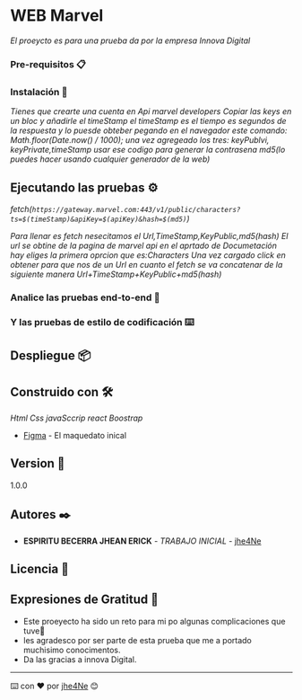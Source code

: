 # WEB Marvel

_El proeycto es para una prueba da por la empresa Innova Digital_


### Pre-requisitos 📋



### Instalación 🔧

_Tienes que crearte una cuenta en Api marvel developers_
_Copiar las keys en un bloc y añadirle el timeStamp_
_el timeStamp es el tiempo es segundos de la respuesta y lo puesde obteber pegando en el navegador  este comando: Math.floor(Date.now() / 1000);_
_una vez agregeado los tres: keyPublvi, keyPrivate,timeStamp usar ese codigo para generar la contrasena md5(lo puedes hacer usando cualquier generador de la web)_

## Ejecutando las pruebas ⚙️

_fetch(`https://gateway.marvel.com:443/v1/public/characters?ts=$(timeStamp)&apiKey=$(apiKey)&hash=$(md5)`)_

_Para llenar es fetch nesecitamos el Url,TimeStamp,KeyPublic,md5(hash)_
_El url se obtine de la pagina de marvel api en el aprtado de Documetación_
_hay eliges la primera oprcion que es:Characters_
_Una vez cargado click en obtener para que nos de un Url_
_en cuanto el fetch se va concatenar de la siguiente manera Url+TimeStamp+KeyPublic+md5(hash)_


### Analice las pruebas end-to-end 🔩



### Y las pruebas de estilo de codificación ⌨️


## Despliegue 📦

## Construido con 🛠️

_Html_
_Css_
_javaSccrip react_
_Boostrap_

* [Figma](https://www.figma.com/file/xOtCyAIKe4pWYZeytJZ5hS/marvel?node-id=0%3A1) - El maquedato inical



## Version 📌

1.0.0
## Autores ✒️

* **ESPIRITU BECERRA JHEAN ERICK** - *TRABAJO INICIAL* - [jhe4Ne](https://github.com/jh4Ne) 

## Licencia 📄


## Expresiones de Gratitud 🎁

* Este proeyecto ha sido un reto para mi po algunas complicaciones que tuve📢
* les agradesco por ser parte de esta prueba que me a portado muchisimo conocimentos. 
* Da las gracias a innova Digital.
---
⌨️ con ❤️ por [jhe4Ne](https://github.com/jh4Ne) 😊
